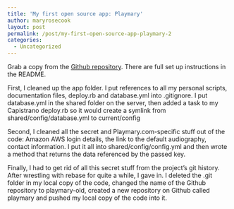 ```yaml
---
title: 'My first open source app: Playmary'
author: maryrosecook
layout: post
permalink: /post/my-first-open-source-app-playmary-2
categories:
  - Uncategorized
---
```

Grab a copy from the [Github repository][1]. There are full set up instructions in the README.

First, I cleaned up the app folder. I put references to all my personal scripts, documentation files, deploy.rb and database.yml into .gitignore. I put database.yml in the shared folder on the server, then added a task to my Capistrano deploy.rb so it would create a symlink from shared/config/database.yml to current/config

Second, I cleaned all the secret and Playmary.com-specific stuff out of the code: Amazon AWS login details, the link to the default audiography, contact information. I put it all into shared/config/config.yml and then wrote a method that returns the data referenced by the passed key.

Finally, I had to get rid of all this secret stuff from the project&#8217;s git history. After wrestling with rebase for quite a while, I gave in. I deleted the .git folder in my local copy of the code, changed the name of the Github repository to playmary-old, created a new repository on Github called playmary and pushed my local copy of the code into it.

 [1]: http://github.com/maryrosecook/playmary